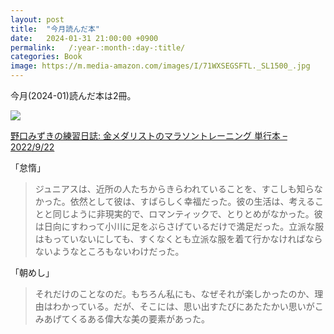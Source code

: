 ```yaml
---
layout: post
title:  "今月読んだ本"
date:   2024-01-31 21:00:00 +0900
permalink:   /:year-:month-:day-:title/
categories: Book
image: https://m.media-amazon.com/images/I/71WXSEGSFTL._SL1500_.jpg
---
```

今月(2024-01)読んだ本は2冊。  

<p><a href="https://www.amazon.co.jp/dp/4583115334?th=1&psc=1&linkCode=li2&tag=peipeipe-22&linkId=948e3c0d8a1f9a6bed24a843e4613a40&language=ja_JP&ref_=as_li_ss_il" target="_blank" rel="nofollow"><img border="0" src="https://m.media-amazon.com/images/I/41AJ8ilBQKL._SL300_.jpg" ></a><img src="https://ir-jp.amazon-adsystem.com/e/ir?t=peipeipe-22&language=ja_JP&l=li2&o=9&a=4583115334" width="1" height="1" border="0" alt="" style="border:none !important; margin:0px !important;" /></p> <p><a href="https://www.amazon.co.jp/dp/4583115334?th=1&psc=1&linkCode=li2&tag=peipeipe-22&linkId=948e3c0d8a1f9a6bed24a843e4613a40&language=ja_JP&ref_=as_li_ss_il" target="_blank" rel="nofollow">野口みずきの練習日誌: 金メダリストのマラソントレーニング 単行本 – 2022/9/22</a></p>


「怠惰」
> ジュニアスは、近所の人たちからきらわれていることを、すこしも知らなかった。依然として彼は、すばらしく幸福だった。彼の生活は、考えることと同じように非現実的で、ロマンティックで、とりとめがなかった。彼は日向にすわって小川に足をぶらさげているだけで満足だった。立派な服はもっていないにしても、すくなくとも立派な服を着て行かなければならないようなところもないわけだった。

「朝めし」
> それだけのことなのだ。もちろん私にも、なぜそれが楽しかったのか、理由はわかっている。だが、そこには、思い出すたびにあたたかい思いがこみあげてくるある偉大な美の要素があった。
